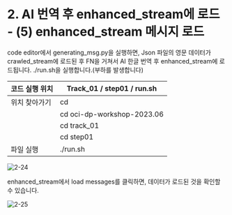 
# 2. AI 번역 후 enhanced_stream에 로드 - (5) enhanced_stream 메시지 로드

code editor에서 generating_msg.py을 실행하면, Json 파일의 영문 데이터가 crawled_stream에 로드된 후 FN을 거쳐서 AI 한글 번역 후 enhanced_stream에 로드됩니다. 
./run.sh을 실행합니다.(부하를 발생합니다)

|코드 실행 위치|Track_01 / step01 / run.sh|
|------|---|
|위치 찾아가기|  cd |
|   |cd oci-dp-workshop-2023.06 |
|   |  cd track_01|
|   |  cd step01 |
|  파일 실행 |  ./run.sh |


![2-24](https://github.com/oraclekr-data-platform/ODWS-S01-OCI-data-pipeline/assets/150219167/25e96897-911d-46c8-9e7a-288a89d8e18b)

enhanced_stream에서 load messages를 클릭하면, 데이터가 로드된 것을 확인할 수 있습니다. 

![2-25](https://github.com/oraclekr-data-platform/ODWS-S01-OCI-data-pipeline/assets/150219167/298d8263-9c8f-4a6f-8b1d-d4f925a0abe1)
